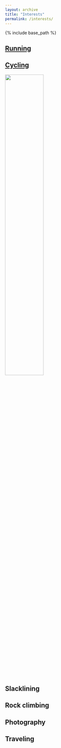 ```yaml
---
layout: archive
title: "Interests"
permalink: /interests/
---
```


{% include base_path %}

## [Running](/interests/running/)

## [Cycling](/interests/cycling/)

<img src="/images/bikes/cct.jpg" width="50%">

## Slacklining

## Rock climbing

## Photography

## Traveling
